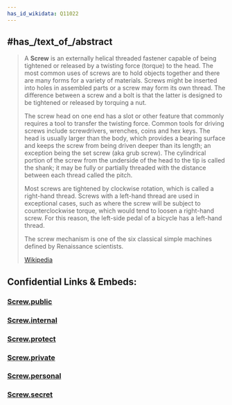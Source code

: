 ```yaml
---
has_id_wikidata: Q11022
---
```



## #has_/text_of_/abstract 

> A **Screw** is an externally helical threaded fastener capable of being tightened or released by a twisting force (torque) to the head. The most common uses of screws are to hold objects together and there are many forms for a variety of materials. Screws might be inserted into holes in assembled parts or a screw may form its own thread. The difference between a screw and a bolt is that the latter is designed to be tightened or released by torquing a nut.
>
> The screw head on one end has a slot or other feature that commonly requires a tool to transfer the twisting force. Common tools for driving screws include screwdrivers, wrenches, coins and hex keys. The head is usually larger than the body, which  provides a bearing surface and keeps the screw from being driven deeper than its length; an exception being the set screw (aka grub screw).  The cylindrical portion of the screw from the underside of the head to the tip is called the shank; it may be fully or partially threaded  with the distance between each thread called the pitch.
>
> Most screws are tightened by clockwise rotation, which is called a right-hand thread. Screws with a left-hand thread are used in exceptional cases, such as where the screw will be subject to counterclockwise torque, which would tend to loosen a right-hand screw. For this reason, the left-side pedal of a bicycle has a left-hand thread. 
>
> The screw mechanism is one of the six classical simple machines defined by Renaissance scientists.
>
> [Wikipedia](https://en.wikipedia.org/wiki/Screw) 




## Confidential Links & Embeds: 

### [Screw.public](/_public\Technology\Mechanical_Engineering/Screw.public.md) 

### [Screw.internal](/_internal\Technology\Mechanical_Engineering/Screw.internal.md) 

### [Screw.protect](/_protect\Technology\Mechanical_Engineering/Screw.protect.md) 

### [Screw.private](/_private\Technology\Mechanical_Engineering/Screw.private.md) 

### [Screw.personal](/_personal\Technology\Mechanical_Engineering/Screw.personal.md) 

### [Screw.secret](/_secret\Technology\Mechanical_Engineering/Screw.secret.md)

